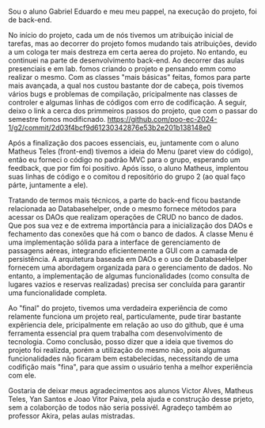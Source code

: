 Sou o aluno Gabriel Eduardo e meu meu pappel, na execução do projeto, foi de back-end.

No início do projeto, cada um de nós tivemos um atribuição inicial de tarefas, mas ao decorrer do projeto fomos mudando tais atribuições, devido a um cologa ter mais destreza em certa aerea do projeto. No entando, eu continuei na parte de desenvolvimento back-end. Ao decorrer das aulas presenciais e em lab. fomos criando o projeto e pensando emm como realizar o mesmo. Com as classes "mais básicas" feitas, fomos para parte mais avançada, a qual nos custou bastante dor de cabeça, pois tivemos vários bugs e problemas de compilação, pricipalmente nas classes de controler e algumas linhas de códigos com erro de codificação.
A seguir, deixo o link a cerca dos primmeiros passos do projeto, que com o passar do semestre fomos modificnado.
https://github.com/poo-ec-2024-1/g2/commit/2d03f4bcf9d61230342876e53b2e201b138148e0

Após a finalização dos pacoes essenciais, eu, juntamente com o aluno Matheus Teles (front-end) tivemos a ideia do Menu (paret view do código), então eu forneci o código no padrão MVC para o grupo, esperando um feedback, que por fim foi positivo. Após isso, o aluno Matheus, implentou suas linhas de código e o comitou d repositório do grupo 2 (ao qual faço párte, juntamente a ele).

Tratando de termos mais técnicos, a parte do back-end ficou bastande relacionada ao Databasehelper, onde o mesmo fornece métodos para acessar os DAOs que realizam operações de CRUD no banco de dados. Que pos sua vez e de extrema importância para a inicialização dos DAOs e fechamento das conexões que há com o banco de dados. 
A classe Menu é uma implementação sólida para a interface de gerenciamento de passagens aéreas, integrando eficientemente a GUI com a camada de persistência. A arquitetura baseada em DAOs e o uso de DatabaseHelper fornecem uma abordagem organizada para o gerenciamento de dados. No entanto, a implementação de algumas funcionalidades (como consulta de lugares vazios e reservas realizadas) precisa ser concluída para garantir uma funcionalidade completa.

Ao "final" do projeto, tivemos uma verdadeira experiência de como relamente funciona um projeto real, particulamente, pude tirar bastante expêriencia dele, pricipalmente em relação ao uso do github, que é uma ferramenta essencial pra quem trabalha com desenvolvimento de tecnologia.
Como conclusão, posso dizer que a ideia que tivemos do projeto foi realizda, porém a utilização do mesmo não, pois algumas funcionalidades não ficaram bem estabelecidas, necessitando de uma codifição mais "fina", para que assim o usuário tenha a melhor experiência com ele. 

Gostaria de deixar meus agradecimentos aos alunos Victor Alves, Matheus Teles, Yan Santos e Joao Vitor Paiva, pela ajuda e construção desse prjeto, sem a colaborção de todos não seria possivél. Agradeço também ao professor Akira, pelas aulas mistradas.
